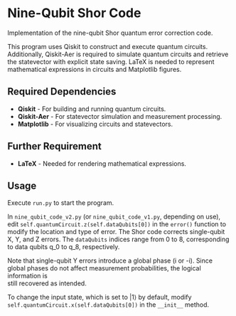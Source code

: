 # Nine-Qubit Shor Code
Implementation of the nine-qubit Shor quantum error correction code.

This program uses Qiskit to construct and execute quantum circuits.
Additionally, Qiskit-Aer is required to simulate quantum circuits and
retrieve the statevector with explicit state saving. LaTeX is needed to
represent mathematical expressions in circuits and Matplotlib figures.

## Required Dependencies
- **Qiskit** - For building and running quantum circuits.
- **Qiskit-Aer** - For statevector simulation and measurement processing.
- **Matplotlib** - For visualizing circuits and statevectors.
## Further Requirement
- **LaTeX** - Needed for rendering mathematical expressions.
## Usage
Execute `run.py` to start the program.

In `nine_qubit_code_v2.py` (or `nine_qubit_code_v1.py`, depending on use),  
edit `self.quantumCircuit.z(self.dataQubits[0])` in the `error()` function 
to modify the location and type of error. The Shor code corrects single-qubit 
X, Y, and Z errors. The `dataQubits` indices range from 0 to 8, corresponding 
to data qubits q_0 to q_8, respectively.

Note that single-qubit Y errors introduce a global phase (i or -i). Since global 
phases do not affect measurement probabilities, the logical information is  
still recovered as intended.

To change the input state, which is set to |1⟩ by default, modify 
`self.quantumCircuit.x(self.dataQubits[0])` in the `__init__` method. 
